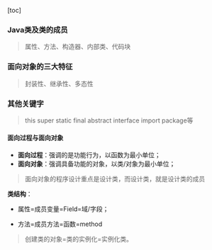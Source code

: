 [toc]

### Java类及类的成员

> 属性、方法、构造器、内部类、代码块

### 面向对象的三大特征

> 封装性、继承性、多态性

### 其他关键字 

> this  super static final abstract interface import package等

#### 面向过程与面向对象

- **面向过程**：强调的是功能行为，以函数为最小单位；
- **面向对象**：强调具备功能的对象，以类/对象为最小单位；

> 面向对象的程序设计重点是设计类，而设计类，就是设计类的成员

**类结构**：

- 属性=成员变量=Field=域/字段；

- 方法=成员方法=函数=method

>  创建类的对象=类的实例化=实例化类。